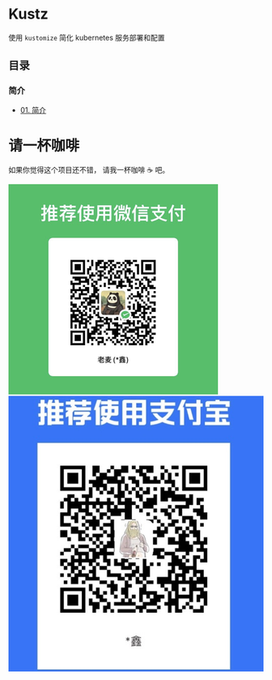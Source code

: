 # Kustz

使用 `kustomize` 简化 kubernetes 服务部署和配置


## 目录

### 简介

+ [01. 简介](./docs/01-introduce.md)

# 请一杯咖啡

如果你觉得这个项目还不错， 请我一杯咖啡 ☕️ 吧。

![wxpay](./img/pay/wxpay.png)
![alipay](./img/pay/alipay.jpg)

